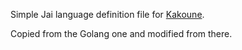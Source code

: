 Simple Jai language definition file for [Kakoune](https://kakoune.org).

Copied from the Golang one and modified from there.
